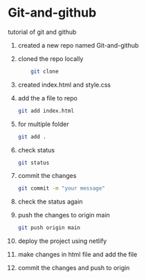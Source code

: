 # Git-and-github
tutorial of git and github

1. created a new repo named Git-and-github
2. cloned the repo locally
    ```bash  
        git clone
    ```    
3. created index.html and style.css 
4. add the a file to repo
    ```bash
    git add index.html  
    ```
5. for multiple folder 
    ```bash
    git add .
    ``` 
6. check status 
    ```bash
    git status
    ```   
7. commit the changes 

    ```bash
    git commit -m "your message"
    ```
8. check the status again  
9. push the changes to origin main  
   ```bash
   git push origin main
   ```
10. deploy the project using netlify 
11. make changes in html file and add the file  
12. commit the changes and push to origin
